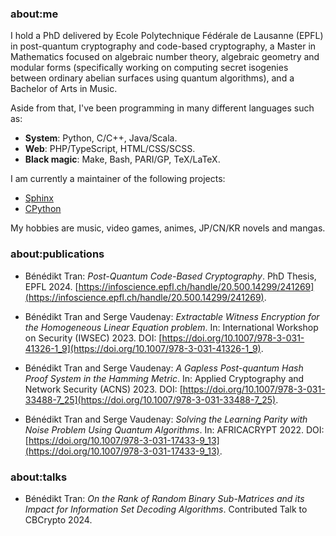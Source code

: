 ### about:me

I hold a PhD delivered by Ecole Polytechnique Fédérale de Lausanne (EPFL) in post-quantum cryptography and code-based cryptography,
a Master in Mathematics focused on algebraic number theory, algebraic geometry and modular forms (specifically working on computing
secret isogenies between ordinary abelian surfaces using quantum algorithms), and a Bachelor of Arts in Music.

Aside from that, I've been programming in many different languages such as:

- __**System**__: Python, C/C++, Java/Scala.
- __**Web**__: PHP/TypeScript, HTML/CSS/SCSS.
- __**Black magic**__: Make, Bash, PARI/GP, TeX/LaTeX.

I am currently a maintainer of the following projects:

- [Sphinx](https://github.com/sphinx-doc/sphinx)
- [CPython](https://github.com/python/cpython)

My hobbies are music, video games, animes, JP/CN/KR novels and mangas.

### about:publications

- Bénédikt Tran: *Post-Quantum Code-Based Cryptography*. PhD Thesis, EPFL 2024. [https://infoscience.epfl.ch/handle/20.500.14299/241269](https://infoscience.epfl.ch/handle/20.500.14299/241269).

- Bénédikt Tran and Serge Vaudenay: *Extractable Witness Encryption for the Homogeneous Linear Equation problem*. In: International Workshop on Security (IWSEC) 2023.
  DOI: [https://doi.org/10.1007/978-3-031-41326-1_9](https://doi.org/10.1007/978-3-031-41326-1_9).

- Bénédikt Tran and Serge Vaudenay: *A Gapless Post-quantum Hash Proof System in the Hamming Metric*. In: Applied Cryptography and Network Security (ACNS) 2023.
  DOI: [https://doi.org/10.1007/978-3-031-33488-7_25](https://doi.org/10.1007/978-3-031-33488-7_25).
  
- Bénédikt Tran and Serge Vaudenay: *Solving the Learning Parity with Noise Problem Using Quantum Algorithms*. In: AFRICACRYPT 2022.
  DOI: [https://doi.org/10.1007/978-3-031-17433-9_13](https://doi.org/10.1007/978-3-031-17433-9_13).

### about:talks

- Bénédikt Tran: *On the Rank of Random Binary Sub-Matrices and its Impact for Information Set Decoding Algorithms*. Contributed Talk to CBCrypto 2024.
